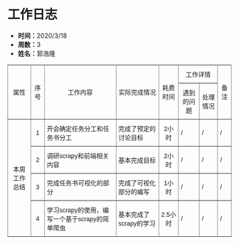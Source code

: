 <style type="text/css">
.tg  {border-collapse:collapse;border-spacing:0;}
.tg td{font-family:Arial, sans-serif;font-size:14px;padding:10px 5px;border-style:solid;border-width:1px;overflow:hidden;word-break:normal;border-color:black;}
.tg th{font-family:Arial, sans-serif;font-size:14px;font-weight:normal;padding:10px 5px;border-style:solid;border-width:1px;overflow:hidden;word-break:normal;border-color:black;}
.tg .left{border-color:inherit;text-align:left;vertical-align:middle}
.tg .center{border-color:inherit;text-align:center;vertical-align:middle}
</style>
<h1>工作日志</h1>
<ul>
  <li><strong>时间：</strong>2020/3/18</li>
  <li><strong>周数：</strong>3</li>
  <li><strong>姓名：</strong>郭浩隆</li>
</ul>
<table class="tg">
  <tr>
    <th class="center" rowspan="2">属性</th>
    <th class="center" rowspan="2">序号</th>
    <th class="center" rowspan="2">工作内容</th>
    <th class="center" rowspan="2">实际完成情况</th>
    <th class="center" rowspan="2">耗费时间</th>
    <th class="center" colspan="2">工作详情</th>
    <th class="center" rowspan="2">备注</th>
  </tr>
  <tr>
    <td class="center">遇到的问题</td>
    <td class="center">处理情况</td>
  </tr>
  <tr>
    <td class="center" rowspan="4">本周工作总结</td>
    <td class="center">1</td>
    <td class="left">开会确定任务分工和任务书分工</td>
    <td class="left">完成了预定的讨论目标</td>
    <td class="center">2小时</td>
    <td class="left">/</td>
    <td class="left">/</td>
    <td class="left">/</td>
  </tr>
  <tr>
    <td class="center">2</td>
    <td class="left">调研scrapy和前端相关内容</td>
    <td class="left">基本完成目标</td>
    <td class="center">2小时</td>
    <td class="left">/</td>
    <td class="left">/</td>
    <td class="left">/</td>
  </tr>
  <tr>
    <td class="center">3</td>
    <td class="left">完成任务书可视化的部分</td>
    <td class="left">完成了可视化部分的编写</td>
    <td class="center">1小时</td>
    <td class="left">/</td>
    <td class="left">/</td>
    <td class="left">/</td>
  </tr>
  <tr>
    <td class="center">4</td>
    <td class="left">学习scrapy的使用，编写一个基于scrapy的简单爬虫</td>
    <td class="left">基本完成了scrapy的学习</td>
    <td class="center">2.5小时</td>
    <td class="left">/</td>
    <td class="left">/</td>
    <td class="left">/</td>
  </tr>
</table>


